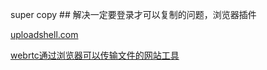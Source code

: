 super copy ## 解决一定要登录才可以复制的问题，浏览器插件

[uploadshell.com](https://bashupload.com/)

[webrtc通过浏览器可以传输文件的网站工具](https://easychuan.cn/)



